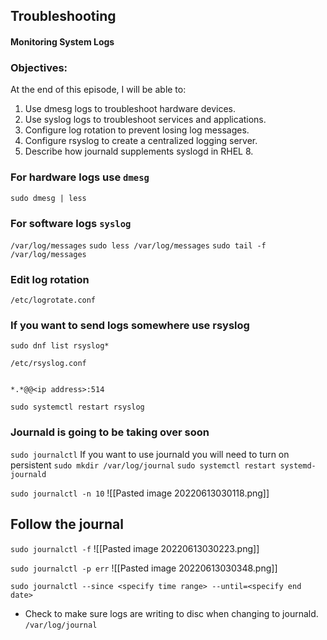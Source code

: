 ## Troubleshooting

#### Monitoring System Logs

### Objectives:

At the end of this episode, I will be able to:

1. Use dmesg logs to troubleshoot hardware devices.
2. Use syslog logs to troubleshoot services and applications.
3. Configure log rotation to prevent losing log messages.
4. Configure rsyslog to create a centralized logging server.
5. Describe how journald supplements syslogd in RHEL 8.

### For hardware logs use `dmesg`

`sudo dmesg | less`

### For software logs `syslog`

`/var/log/messages`
`sudo less /var/log/messages`
`sudo tail -f /var/log/messages`

### Edit log rotation

`/etc/logrotate.conf`

### If you want to send logs somewhere use rsyslog

`sudo dnf list rsyslog*`

`/etc/rsyslog.conf`

```config

*.*@@<ip address>:514

```

`sudo systemctl restart rsyslog`

### Journald is going to be taking over soon

`sudo journalctl`
If you want to use journald you will need to turn on persistent
`sudo mkdir /var/log/journal`
`sudo systemctl restart systemd-journald`

`sudo journalctl -n 10`
![[Pasted image 20220613030118.png]]

## Follow the journal

`sudo journalctl -f`
![[Pasted image 20220613030223.png]]

`sudo journalctl -p err`
![[Pasted image 20220613030348.png]]

`sudo journalctl --since <specify time range> --until=<specify end date>`

- Check to make sure logs are writing to disc when changing to journald. `/var/log/journal`
